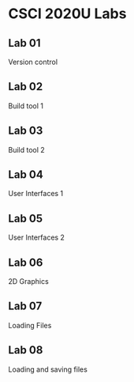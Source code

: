 # CSCI 2020U Labs

## Lab 01
Version control

## Lab 02
Build tool 1

## Lab 03
Build tool 2

## Lab 04
User Interfaces 1

## Lab 05
User Interfaces 2

## Lab 06
2D Graphics

## Lab 07
Loading Files

## Lab 08
Loading and saving files
